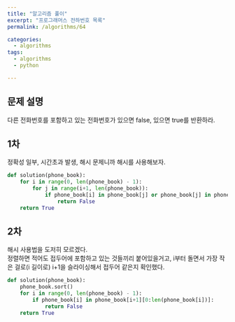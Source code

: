 ```yaml
---
title: "알고리즘 풀이"
excerpt: "프로그래머스 전하번호 목록"
permalink: /algorithms/64

categories:
  - algorithms
tags:
  - algorithms
  - python

---
```

## 문제 설명
다른 전화번호를 포함하고 있는 전화번호가 있으면 false, 있으면 true를 반환하라.

## 1차
정확성 일부, 시간초과 발생,
해시 문제니까 해시를 사용해보자.
```py
def solution(phone_book):
    for i in range(0, len(phone_book) - 1):
        for j in range(i+1, len(phone_book)):
            if phone_book[i] in phone_book[j] or phone_book[j] in phone_book[i]:
                return False
    return True
```

## 2차
해시 사용법을 도저히 모르겠다.  
정렬하면 적어도 접두어에 포함하고 있는 것들끼리 붙어있을거고, i부터 돌면서 가장 작은 걸로(i 길이로) i+1을 슬라이싱해서 접두어 같은지 확인했다.  

```py
def solution(phone_book):
    phone_book.sort()
    for i in range(0, len(phone_book) - 1):
        if phone_book[i] in phone_book[i+1][0:len(phone_book[i])]:
            return False
    return True
```